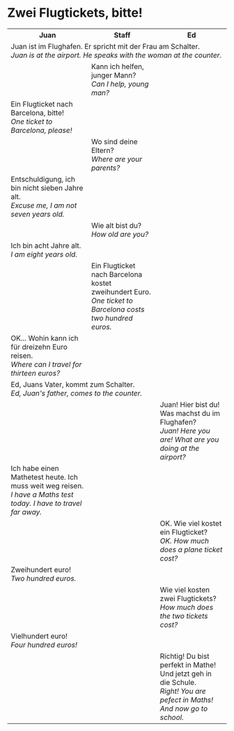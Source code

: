 # Zwei Flugtickets, bitte!
<table>
  <tr>
    <th>Juan</th>
    <th>Staff</th>
    <th>Ed</th>
  </tr>
  <tr>
    <td colspan="3">Juan ist im Flughafen. Er spricht mit der Frau am Schalter.<br> <i>Juan is at the airport. He speaks with the woman at the counter.</i></td>
  </tr>
  <tr>
    <td></td>
    <td>Kann ich helfen, junger Mann?<br><i>Can I help, young man?</i></td>
    <td></td>
  </tr>
  <tr>
    <td>Ein Flugticket nach Barcelona, bitte!<br><i>One ticket to Barcelona, please!</i></td>
    <td></td>
    <td></td>
  </tr>
  <tr>
    <td></td>
    <td>Wo sind deine Eltern?<br><i>Where are your parents?</i></td>
    <td></td>
  </tr>
  <tr>
    <td>Entschuldigung, ich bin nicht sieben Jahre alt.<br><i>Excuse me, I am not seven years old.</i></td>
    <td></td>
    <td></td>
  </tr>
  <tr>
    <td></td>
    <td>Wie alt bist du?<br><i>How old are you?</i></td>
    <td></td>
  </tr>
  <tr>
    <td>Ich bin acht Jahre alt.<br><i>I am eight years old.</i></td>
    <td></td>
    <td></td>
  </tr>
  <tr>
    <td></td>
    <td>Ein Flugticket nach Barcelona kostet zweihundert Euro.<br><i>One ticket to Barcelona costs two hundred euros.</i></td>
    <td></td>
  </tr>
  <tr>
    <td>OK... Wohin kann ich für dreizehn Euro reisen.<br><i>Where can I travel for thirteen euros?</i></td>
    <td></td>
    <td></td>
  </tr>
  <tr>
    <td colspan="3">Ed, Juans Vater, kommt zum Schalter.<br><i>Ed, Juan's father, comes to the counter.</i></td>
  </tr>
  <tr>
    <td></td>
    <td></td>
    <td>Juan! Hier bist du! Was machst du im Flughafen?<br><i>Juan! Here you are! What are you doing at the airport?</i></td>
  </tr>
  <tr>
    <td>Ich habe einen Mathetest heute. Ich muss weit weg reisen.<br><i>I have a Maths test today. I have to travel far away.</i></td>
    <td></td>
    <td></td>
  </tr>
  <tr>
    <td></td>
    <td></td>
    <td>OK. Wie viel kostet ein Flugticket?<br><i>OK. How much does a plane ticket cost?</i></td>
  </tr>
  <tr>
    <td>Zweihundert euro!<br><i>Two hundred euros.</i></td>
    <td></td>
    <td></td>
  </tr>
  <tr>
    <td></td>
    <td></td>
    <td>Wie viel kosten zwei Flugtickets?<br><i>How much does the two tickets cost?</i></td>
  </tr>
  <tr>
    <td>Vielhundert euro!<br><i>Four hundred euros!</i></td>
    <td></td>
    <td></td>
  </tr>
  <tr>
    <td></td>
    <td></td>
    <td>Richtig! Du bist perfekt in Mathe! Und jetzt geh in die Schule.<br><i>Right! You are pefect in Maths! And now go to school.</i></td>
  </tr>
</table>
